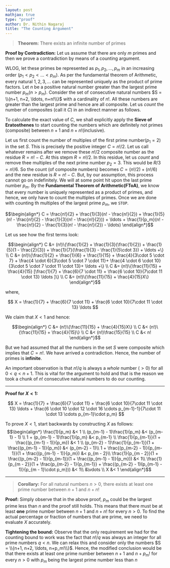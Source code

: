 ```yaml
---
layout: post  
mathjax: true  
type: "proof"  
author: Dr. Nithin Nagaraj   
title: "The Counting Argument"
---
```


>**Theorem:** There exists an infinite number of primes

**Proof by Contradiction:** Let us assume that there are only $m$ primes and then we prove a contradiction by means of a counting argument.   


WLOG, let these primes be represented as $p_1, p_2, \ldots, p_m$ in an increasing order $(p_1 < p_2 < \ldots < p_m)$. As per the fundamental theorem of Arithmetic, every natural $1, 2, 3, \ldots$ can be represented uniquely as the product of prime factors. Let $n$ be a positive natural number greater than the largest prime number $p_m$($n > p_m$). Consider the set of consecutive natural numbers $S = \\{n+1, n+2, \ldots, n+n!\\}$ with a cardinality of $n!$. All these numbers are greater than the largest prime and hence are all composite. Let us *count* the number of composites (call it $C$) in an indirect manner as follows.

To calculate the exact value of $C$, we shall explicitly apply the **Sieve of Eratosthenes** to start counting the numbers which are definitely not primes (composite) between $n+1$ and $n + n!$(inclusive).

Let us first count the number of multiples of the first prime number($p_1 = 2$) in the set $S$. This is precisely the positive integer $C = n!/2$. Let us call whatever remains after we remove these $n!/2$ composite number as the residue $R = n! - C$. At this stepm $R = n!/2$. In this residue, let us *count* and remove thee multiples of the next prime number $p_2 = 3$. This would be $R/3 = n!/6$. So the count (of composite numbers) becomes $C = (n!/2) + (n!/6)$ and the new residue is $R = n! - C$. But, by our assumption, this process cannot go on indefinitely. We will at some point hit upon the last prime number $p_m$. By the **Fundamental Theorem of Arithmetic(FToA)**, we know that every number is uniquely represented as a product of primes, and hence, we only have to count the multiples of primes. Once we are done with counting th multiples of the largest prime $p_m$, we `STOP`.  

$$\begin{align*}
C = \frac{n!}{2} + \frac{1}{3}(n! - \frac{n!}{2}) + \frac{1}{5}(n! - \frac{n!}{2} - \frac{1}{3}(n! - \frac{n!}{2})) + \ldots + \frac{1}{p_m}(n! - \frac{n!}{2} - \frac{1}{3}(n! - \frac{n!}{2}) - \ldots)
\end{align*}$$

Let us see how the first terms look:

$$\begin{align*}
C &= (n!)\{\frac{1}{2} + \frac{1}{3}(\frac{1}{2}) + \frac{1}{5}(1 - \frac{2}{3}) + \frac{1}{7}(\frac{1}{3} - \frac{1}{5\cdot 3}) + \ldots +\} \\
C &= (n!)\{\frac{1}{2} + \frac{1}{6} + \frac{1}{15} + \frac{4}{3\cdot 5 \cdot 7} + \frac{4 \cdot 6}{3\cdot 5 \cdot 7 \cdot 11}+ \frac{4 \cdot 6 \cdot 10}{3\cdot 5 \cdot 7 \cdot 11 \cdot 13}+ \ldots +\} \\
C &= (n!)\{\frac{11}{15} + \frac{4}{15} [\frac{1}{7} + \frac{6}{7 \cdot 11} + \frac{6 \cdot 10}{7\cdot 11 \cdot 13} \ldots ]\} \\
C &= (n!)\{\frac{11}{15} + \frac{4}{15}X\}
\end{align*}$$        

where,    

$$ X  = \frac{1}{7} + \frac{6}{7 \cdot 11} + \frac{6 \cdot 10}{7\cdot 11 \cdot 13} \ldots $$      


We claim that $X<1$ and hence:

$$\begin{align*}
C &= (n!)\{\frac{11}{15} + \frac{4}{15}X\} \\
C &< (n!)\{\frac{11}{15} + \frac{4}{15}\} \\
C &< (n!)\frac{15}{15} \\
C &< n!
\end{align*}$$

But we had assumed that all the numbers in the set $S$ were composite which implies that $C = n!$. We have arrived a contradiction. Hence, the number of primes is **infinite**.


An important observation is that $n!/q$ is always a *whole* number ($>0$) for all $0 < q < n + 1$. This is vital for the argument to hold and that is  the reason we took a chunk of $n!$ consecutive natural numbers to do our counting.  

-----

**Proof for $X < 1$:**

$$
X = \frac{1}{7} + \frac{6}{7 \cdot 11} + \frac{6 \cdot 10}{7\cdot 11 \cdot 13} \ldots + \frac{6 \cdot 10 \cdot 12 \cdot 16 \cdots p_{m-1}-1}{7\cdot 11 \cdot 13 \cdots p_{m-1}\cdot p_m}
$$

To prove $X<1$, start backwards by constructing $X$ as follows:
$$\begin{align*}
\frac{1}{p_m} &< 1 \\
(p_{m-1} - 1)\frac{1}{p_m} &< (p_{m-1} - 1) \\
1 + (p_{m-1} - 1)\frac{1}{p_m} &< p_{m-1} \\
\frac{1}{p_{m-1}}(1 + \frac{(p_{m-1} - 1)}{p_m}) &< 1 \\
(p_{m-2} - 1)\frac{1}{p_{m-1}}(1 + \frac{(p_{m-1} - 1)}{p_m}) &< (p_{m-2} - 1)\\
1 + \frac{(p_{m-2} - 1)}{p_{m-1}}(1 + \frac{(p_{m-1} - 1)}{p_m}) &< p_{m - 2}\\
\frac{1}{p_{m - 2}}(1 + \frac{(p_{m-2} - 1)}{p_{m-1}}(1 + \frac{(p_{m-1} - 1)}{p_m})) &< 1\\
\frac{1}{p_{m - 2}}(1 + \frac{p_{m-2} - 1}{p_{m-1}} + \frac{(p_{m-2} - 1)(p_{m-1} - 1)}{p_{m - 1}\cdot p_m})) &< 1\\
&\vdots \\
X &< 1
\end{align*}$$

---

>**Corollary:** For all natural numbers $n>0$, there exists at least one prime number between $n+1$ and $n + n!$  

**Proof:** Simply observe that in the above proof, $p_m$ could be the largest prime less than $n$ and the proof still holds. This means that there must be at least **one** prime number between $n + 1$ and $n+n!$ for every $n >0$. To find the actual percentage or fraction of numbers that are prime, we need to evaluate $X$ accurately.    


**Tightening the bound:** Observe that the only requirement we had for the counting bound to work was the fact that $n!/q$ was always an integer for all prime numbers $q < n$. We can relax this and consider only the numbers $S = \\{n+1, n+2, \ldots, n+p_m!\\}$. Hence, the modified conclusion would be that there exists at least one prime number between $n+1$ and $n + p_m!$ for every $n>0$ with $p_m$ being the largest prime number less than $n$
